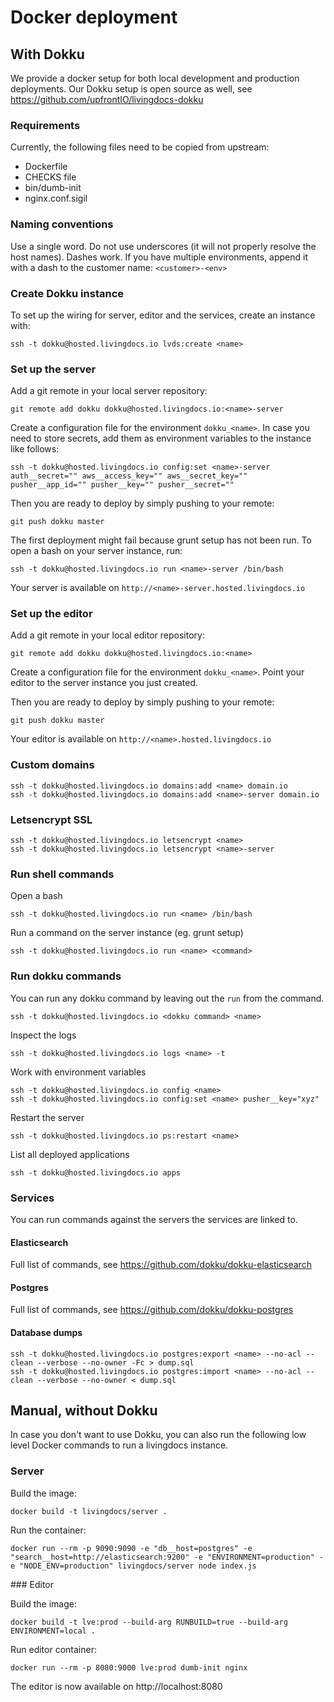 # Docker deployment

## With Dokku

We provide a docker setup for both local development and production deployments. Our Dokku setup is open source as well, see https://github.com/upfrontIO/livingdocs-dokku

### Requirements

Currently, the following files need to be copied from upstream:
 
- Dockerfile
- CHECKS file
- bin/dumb-init
- nginx.conf.sigil

### Naming conventions

Use a single word. Do not use underscores (it will not properly resolve the host names). Dashes work. 
If you have multiple environments, append it with a dash to the customer name: `<customer>-<env>`


### Create Dokku instance

To set up the wiring for server, editor and the services, create an instance with:

```
ssh -t dokku@hosted.livingdocs.io lvds:create <name>
```

### Set up the server

Add a git remote in your local server repository:

```
git remote add dokku dokku@hosted.livingdocs.io:<name>-server
```

Create a configuration file for the environment `dokku_<name>`. In case you need to store secrets, add them as environment variables to the instance like follows:

```
ssh -t dokku@hosted.livingdocs.io config:set <name>-server auth__secret="" aws__access_key="" aws__secret_key="" pusher__app_id="" pusher__key="" pusher__secret=""
```

Then you are ready to deploy by simply pushing to your remote:

```
git push dokku master
```

The first deployment might fail because grunt setup has not been run. To open a bash on your server instance, run:

```
ssh -t dokku@hosted.livingdocs.io run <name>-server /bin/bash
```

Your server is available on `http://<name>-server.hosted.livingdocs.io`


### Set up the editor

Add a git remote in your local editor repository:

```
git remote add dokku dokku@hosted.livingdocs.io:<name>
```

Create a configuration file for the environment `dokku_<name>`. Point your editor to the server instance you just created.

Then you are ready to deploy by simply pushing to your remote:

```
git push dokku master
```

Your editor is available on `http://<name>.hosted.livingdocs.io`

### Custom domains

```
ssh -t dokku@hosted.livingdocs.io domains:add <name> domain.io
ssh -t dokku@hosted.livingdocs.io domains:add <name>-server domain.io
```

### Letsencrypt SSL

```
ssh -t dokku@hosted.livingdocs.io letsencrypt <name>
ssh -t dokku@hosted.livingdocs.io letsencrypt <name>-server
```


### Run shell commands 

Open a bash

```
ssh -t dokku@hosted.livingdocs.io run <name> /bin/bash
```

Run a command on the server instance (eg. grunt setup)

```
ssh -t dokku@hosted.livingdocs.io run <name> <command>
```

### Run dokku commands

You can run any dokku command by leaving out the `run` from the command.

```
ssh -t dokku@hosted.livingdocs.io <dokku command> <name>
```

Inspect the logs

```
ssh -t dokku@hosted.livingdocs.io logs <name> -t
```

Work with environment variables

```
ssh -t dokku@hosted.livingdocs.io config <name>
ssh -t dokku@hosted.livingdocs.io config:set <name> pusher__key="xyz"
```

Restart the server

```
ssh -t dokku@hosted.livingdocs.io ps:restart <name>
```

List all deployed applications

```
ssh -t dokku@hosted.livingdocs.io apps
```

### Services 

You can run commands against the servers the services are linked to. 

#### Elasticsearch

Full list of commands, see https://github.com/dokku/dokku-elasticsearch

#### Postgres

Full list of commands, see https://github.com/dokku/dokku-postgres

#### Database dumps

```
ssh -t dokku@hosted.livingdocs.io postgres:export <name> --no-acl --clean --verbose --no-owner -Fc > dump.sql
ssh -t dokku@hosted.livingdocs.io postgres:import <name> --no-acl --clean --verbose --no-owner < dump.sql
```


## Manual, without Dokku

In case you don't want to use Dokku, you can also run the following low level Docker commands to run a livingdocs instance.

### Server

Build the image:
```
docker build -t livingdocs/server .
```

Run the container:
```
docker run --rm -p 9090:9090 -e "db__host=postgres" -e "search__host=http://elasticsearch:9200" -e "ENVIRONMENT=production" -e "NODE_ENV=production" livingdocs/server node index.js
```

### Editor

Build the image:
```
docker build -t lve:prod --build-arg RUNBUILD=true --build-arg ENVIRONMENT=local .
```

Run editor container:
```
docker run --rm -p 8080:9000 lve:prod dumb-init nginx
```

The editor is now available on http://localhost:8080
